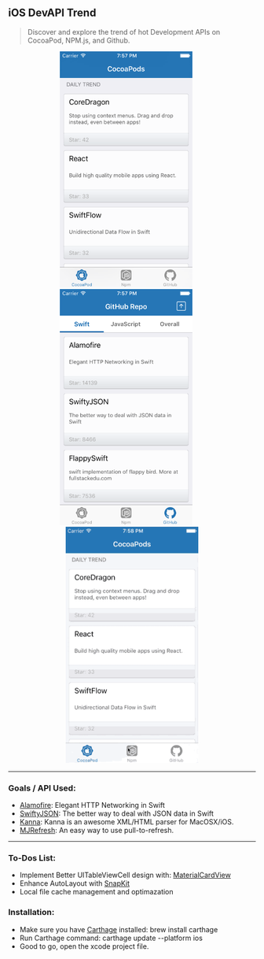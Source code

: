 ## iOS DevAPI Trend

> Discover and explore the trend of hot Development APIs on CocoaPod, NPM.js, and Github.

<p align="center">
<img src="./images/1.0.png" height="480" width="270"> &nbsp; &nbsp; &nbsp;
<img src="./images/1.1.png" height="480" width="270"> &nbsp; &nbsp; &nbsp;
<img src="./images/1.2.gif" height="480" width="270">
<hr>
</p>

### Goals / API Used: 
- [Alamofire](https://github.com/Alamofire/Alamofire): Elegant HTTP Networking in Swift
- [SwiftyJSON](https://github.com/SwiftyJSON/SwiftyJSON): The better way to deal with JSON data in Swift
- [Kanna](https://github.com/tid-kijyun/Kanna): Kanna is an awesome XML/HTML parser for MacOSX/iOS.
- [MJRefresh](https://github.com/CoderMJLee/MJRefresh): An easy way to use pull-to-refresh.

---

### To-Dos List:
- Implement Better UITableViewCell design with: [MaterialCardView](https://github.com/cemolcay/MaterialCardView)
- Enhance AutoLayout with [SnapKit](http://snapkit.io)
- Local file cache management and optimazation 

### Installation:
- Make sure you have [Carthage](https://github.com/Carthage/Carthage) installed: brew install carthage 
- Run Carthage command: carthage update --platform ios
- Good to go, open the xcode project file.